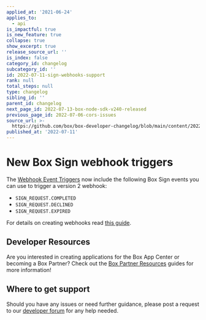 ```yaml
---
applied_at: '2021-06-24'
applies_to:
  - api
is_impactful: true
is_new_feature: true
collapse: true
show_excerpt: true
release_source_url: ''
is_index: false
category_id: changelog
subcategory_id: ''
id: 2022-07-11-sign-webhooks-support
rank: null
total_steps: null
type: changelog
sibling_id: ''
parent_id: changelog
next_page_id: 2022-07-13-box-node-sdk-v240-released
previous_page_id: 2022-07-06-cors-issues
source_url: >-
  https://github.com/box/box-developer-changelog/blob/main/content/2022/07-11-sign-webhooks-support.md
published_at: '2022-07-11'
---
```

# New Box Sign webhook triggers

The [Webhook Event Triggers][1] now include the following Box Sign events you can use to trigger a version 2 webhook:

* `SIGN_REQUEST.COMPLETED`
* `SIGN_REQUEST.DECLINED`
* `SIGN_REQUEST.EXPIRED`

For details on creating webhooks read [this guide][2].

<!-- more -->


## Developer Resources

Are you interested in creating applications for the Box App Center or becoming a Box Partner? Check out the
[Box Partner Resources][3] guides for more information!

## Where to get support

Should you have any issues or need further guidance, please post a request to
our [developer forum][4] for any help needed.

[1]: g://webhooks/triggers
[2]: g://webhooks/v2/create-v2
[3]: https://support.box.com/hc/en-us/sections/360009473734-Box-Partner-Resources
[4]: https://support.box.com/hc/en-us/community/topics/360001932973-Platform-and-Developer-Forum